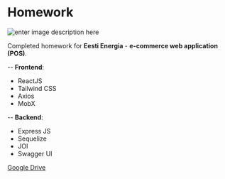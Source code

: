 # Homework

![enter image description here](https://i.imgur.com/NzvcEJT.jpg)

Completed homework for **Eesti Energia** - **e-commerce web application (POS)**. 

-- **Frontend**:
 - ReactJS
 - Tailwind CSS
 - Axios
 - MobX
 
-- **Backend**:
 - Express JS
 - Sequelize
 - JOI
 - Swagger UI

[Google Drive](https://drive.google.com/drive/folders/1qimBdRy_i_EFtFAlvbxpVmWztN0L06OJ?usp=sharing)

